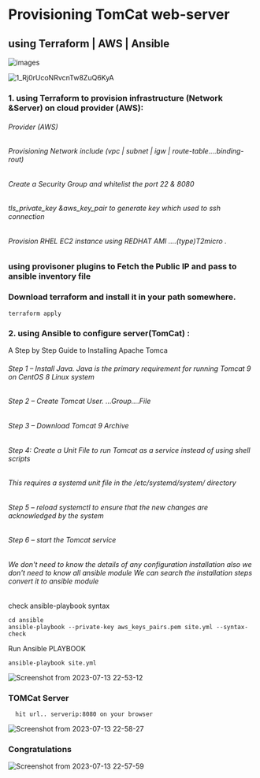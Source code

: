 # Provisioning TomCat web-server 
## using    Terraform | AWS | Ansible      
![images](https://github.com/Hassan-Ashraf-Elshennawy/TomCat-AWS-Terraform-Ansible-/assets/111524157/65633a1a-7144-4da1-ba34-079c0066aa5e)


![1_Rj0rUcoNRvcnTw8ZuQ6KyA](https://github.com/Hassan-Ashraf-Elshennawy/TomCat-AWS-Terraform-Ansible-/assets/111524157/6b4ff00c-172c-4086-966e-9e321120a064)






### 1. using Terraform to provision infrastructure (Network &Server) on cloud provider (AWS): 
###### Provider (AWS)
###### Provisioning Network include (vpc |  subnet  |  igw  |  route-table....binding-rout)
###### Create a Security Group and whitelist the port 22 & 8080
###### tls_private_key &aws_key_pair to generate key which used to ssh connection
###### Provision RHEL EC2 instance using REDHAT AMI ....(type)T2micro .
### using provisoner plugins to Fetch the Public IP and pass to ansible inventory file 

### Download terraform and install it in your path somewhere.
```
terraform apply
```
### 2. using Ansible to configure server(TomCat) :

A Step by Step Guide to Installing Apache Tomca
###### Step 1 – Install Java. Java is the primary requirement for running Tomcat 9 on CentOS 8 Linux system
###### Step 2 – Create Tomcat User. ...Group....File
###### Step 3 – Download Tomcat 9 Archive
###### Step 4: Create a Unit File to run Tomcat as a service instead of using shell scripts
###### This requires a systemd unit file in the /etc/systemd/system/ directory      
###### Step 5 – reload systemctl to ensure that the new changes are acknowledged by the system
###### Step 6 – start the Tomcat service

###### We don't need to know the details of any configuration installation also we don't need to know all ansible module We can search the installation steps convert it to ansible module

check ansible-playbook syntax
```
cd ansible
ansible-playbook --private-key aws_keys_pairs.pem site.yml --syntax-check
```
Run Ansible PLAYBOOK
```
ansible-playbook site.yml
```
![Screenshot from 2023-07-13 22-53-12](https://github.com/Hassan-Ashraf-Elshennawy/HHH/assets/111524157/d7f6cd01-b3e4-4c0c-9ac2-eeb26a5cb16b)

### TOMCat Server
      hit url.. serverip:8080 on your browser

![Screenshot from 2023-07-13 22-58-27](https://github.com/Hassan-Ashraf-Elshennawy/HHH/assets/111524157/1c37ddf0-0cae-408d-b4dc-236cfddc1f6c)


### Congratulations

![Screenshot from 2023-07-13 22-57-59](https://github.com/Hassan-Ashraf-Elshennawy/HHH/assets/111524157/e3b5f36f-2201-4b01-858a-f9e1af5b4cde)





